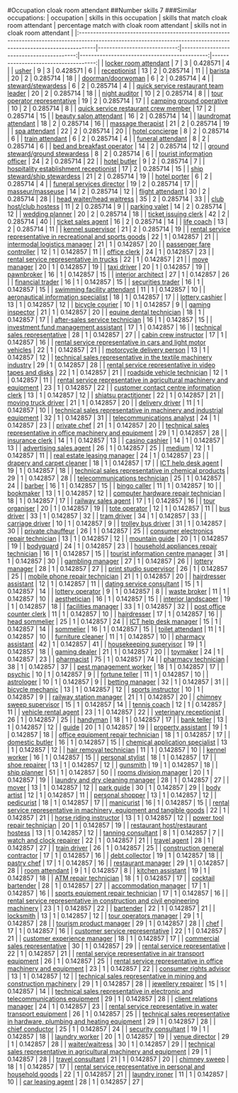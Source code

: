 #Occupation cloak room attendant
##Number skills 7
###Similar occupations:
| occupation                                                                                                                                                        |   skills in this occupation |   skills that match cloak room attendant |   percentage match with cloak room attendant |   skills not in cloak room attendant |
|:------------------------------------------------------------------------------------------------------------------------------------------------------------------|----------------------------:|-----------------------------------------:|---------------------------------------------:|-------------------------------------:|
| [locker room attendant](locker_room_attendant.md)                                                                                                                 |                           7 |                                        3 |                                     0.428571 |                                    4 |
| [usher](usher.md)                                                                                                                                                 |                           9 |                                        3 |                                     0.428571 |                                    6 |
| [receptionist](receptionist.md)                                                                                                                                   |                          13 |                                        2 |                                     0.285714 |                                   11 |
| [barista](barista.md)                                                                                                                                             |                          20 |                                        2 |                                     0.285714 |                                   18 |
| [doorman/doorwoman](doorman-doorwoman.md)                                                                                                                         |                           6 |                                        2 |                                     0.285714 |                                    4 |
| [steward/stewardess](steward-stewardess.md)                                                                                                                       |                           6 |                                        2 |                                     0.285714 |                                    4 |
| [quick service restaurant team leader](quick_service_restaurant_team_leader.md)                                                                                   |                          20 |                                        2 |                                     0.285714 |                                   18 |
| [night auditor](night_auditor.md)                                                                                                                                 |                          10 |                                        2 |                                     0.285714 |                                    8 |
| [tour operator representative](tour_operator_representative.md)                                                                                                   |                          19 |                                        2 |                                     0.285714 |                                   17 |
| [camping ground operative](camping_ground_operative.md)                                                                                                           |                          10 |                                        2 |                                     0.285714 |                                    8 |
| [quick service restaurant crew member](quick_service_restaurant_crew_member.md)                                                                                   |                          17 |                                        2 |                                     0.285714 |                                   15 |
| [beauty salon attendant](beauty_salon_attendant.md)                                                                                                               |                          16 |                                        2 |                                     0.285714 |                                   14 |
| [laundromat attendant](laundromat_attendant.md)                                                                                                                   |                          18 |                                        2 |                                     0.285714 |                                   16 |
| [massage therapist](massage_therapist.md)                                                                                                                         |                          21 |                                        2 |                                     0.285714 |                                   19 |
| [spa attendant](spa_attendant.md)                                                                                                                                 |                          22 |                                        2 |                                     0.285714 |                                   20 |
| [hotel concierge](hotel_concierge.md)                                                                                                                             |                           8 |                                        2 |                                     0.285714 |                                    6 |
| [train attendant](train_attendant.md)                                                                                                                             |                           6 |                                        2 |                                     0.285714 |                                    4 |
| [funeral attendant](funeral_attendant.md)                                                                                                                         |                           8 |                                        2 |                                     0.285714 |                                    6 |
| [bed and breakfast operator](bed_and_breakfast_operator.md)                                                                                                       |                          14 |                                        2 |                                     0.285714 |                                   12 |
| [ground steward/ground stewardess](ground_steward-ground_stewardess.md)                                                                                           |                           8 |                                        2 |                                     0.285714 |                                    6 |
| [tourist information officer](tourist_information_officer.md)                                                                                                     |                          24 |                                        2 |                                     0.285714 |                                   22 |
| [hotel butler](hotel_butler.md)                                                                                                                                   |                           9 |                                        2 |                                     0.285714 |                                    7 |
| [hospitality establishment receptionist](hospitality_establishment_receptionist.md)                                                                               |                          17 |                                        2 |                                     0.285714 |                                   15 |
| [ship steward/ship stewardess](ship_steward-ship_stewardess.md)                                                                                                   |                          21 |                                        2 |                                     0.285714 |                                   19 |
| [hotel porter](hotel_porter.md)                                                                                                                                   |                           6 |                                        2 |                                     0.285714 |                                    4 |
| [funeral services director](funeral_services_director.md)                                                                                                         |                          19 |                                        2 |                                     0.285714 |                                   17 |
| [masseur/masseuse](masseur-masseuse.md)                                                                                                                           |                          14 |                                        2 |                                     0.285714 |                                   12 |
| [flight attendant](flight_attendant.md)                                                                                                                           |                          30 |                                        2 |                                     0.285714 |                                   28 |
| [head waiter/head waitress](head_waiter-head_waitress.md)                                                                                                         |                          35 |                                        2 |                                     0.285714 |                                   33 |
| [club host/club hostess](club_host-club_hostess.md)                                                                                                               |                          11 |                                        2 |                                     0.285714 |                                    9 |
| [parking valet](parking_valet.md)                                                                                                                                 |                          14 |                                        2 |                                     0.285714 |                                   12 |
| [wedding planner](wedding_planner.md)                                                                                                                             |                          20 |                                        2 |                                     0.285714 |                                   18 |
| [ticket issuing clerk](ticket_issuing_clerk.md)                                                                                                                   |                          42 |                                        2 |                                     0.285714 |                                   40 |
| [ticket sales agent](ticket_sales_agent.md)                                                                                                                       |                          16 |                                        2 |                                     0.285714 |                                   14 |
| [life coach](life_coach.md)                                                                                                                                       |                          13 |                                        2 |                                     0.285714 |                                   11 |
| [kennel supervisor](kennel_supervisor.md)                                                                                                                         |                          21 |                                        2 |                                     0.285714 |                                   19 |
| [rental service representative in recreational and sports goods](rental_service_representative_in_recreational_and_sports_goods.md)                               |                          22 |                                        1 |                                     0.142857 |                                   21 |
| [intermodal logistics manager](intermodal_logistics_manager.md)                                                                                                   |                          21 |                                        1 |                                     0.142857 |                                   20 |
| [passenger fare controller](passenger_fare_controller.md)                                                                                                         |                          12 |                                        1 |                                     0.142857 |                                   11 |
| [office clerk](office_clerk.md)                                                                                                                                   |                          24 |                                        1 |                                     0.142857 |                                   23 |
| [rental service representative in trucks](rental_service_representative_in_trucks.md)                                                                             |                          22 |                                        1 |                                     0.142857 |                                   21 |
| [move manager](move_manager.md)                                                                                                                                   |                          20 |                                        1 |                                     0.142857 |                                   19 |
| [taxi driver](taxi_driver.md)                                                                                                                                     |                          20 |                                        1 |                                     0.142857 |                                   19 |
| [pawnbroker](pawnbroker.md)                                                                                                                                       |                          16 |                                        1 |                                     0.142857 |                                   15 |
| [interior architect](interior_architect.md)                                                                                                                       |                          27 |                                        1 |                                     0.142857 |                                   26 |
| [financial trader](financial_trader.md)                                                                                                                           |                          16 |                                        1 |                                     0.142857 |                                   15 |
| [securities trader](securities_trader.md)                                                                                                                         |                          16 |                                        1 |                                     0.142857 |                                   15 |
| [swimming facility attendant](swimming_facility_attendant.md)                                                                                                     |                          11 |                                        1 |                                     0.142857 |                                   10 |
| [aeronautical information specialist](aeronautical_information_specialist.md)                                                                                     |                          18 |                                        1 |                                     0.142857 |                                   17 |
| [lottery cashier](lottery_cashier.md)                                                                                                                             |                          13 |                                        1 |                                     0.142857 |                                   12 |
| [bicycle courier](bicycle_courier.md)                                                                                                                             |                          10 |                                        1 |                                     0.142857 |                                    9 |
| [gaming inspector](gaming_inspector.md)                                                                                                                           |                          21 |                                        1 |                                     0.142857 |                                   20 |
| [equine dental technician](equine_dental_technician.md)                                                                                                           |                          18 |                                        1 |                                     0.142857 |                                   17 |
| [after-sales service technician](after-sales_service_technician.md)                                                                                               |                          16 |                                        1 |                                     0.142857 |                                   15 |
| [investment fund management assistant](investment_fund_management_assistant.md)                                                                                   |                          17 |                                        1 |                                     0.142857 |                                   16 |
| [technical sales representative](technical_sales_representative.md)                                                                                               |                          28 |                                        1 |                                     0.142857 |                                   27 |
| [cabin crew instructor](cabin_crew_instructor.md)                                                                                                                 |                          17 |                                        1 |                                     0.142857 |                                   16 |
| [rental service representative in cars and light motor vehicles](rental_service_representative_in_cars_and_light_motor_vehicles.md)                               |                          22 |                                        1 |                                     0.142857 |                                   21 |
| [motorcycle delivery person](motorcycle_delivery_person.md)                                                                                                       |                          13 |                                        1 |                                     0.142857 |                                   12 |
| [technical sales representative in the textile machinery industry](technical_sales_representative_in_the_textile_machinery_industry.md)                           |                          29 |                                        1 |                                     0.142857 |                                   28 |
| [rental service representative in video tapes and disks](rental_service_representative_in_video_tapes_and_disks.md)                                               |                          22 |                                        1 |                                     0.142857 |                                   21 |
| [roadside vehicle technician](roadside_vehicle_technician.md)                                                                                                     |                          12 |                                        1 |                                     0.142857 |                                   11 |
| [rental service representative in agricultural machinery and equipment](rental_service_representative_in_agricultural_machinery_and_equipment.md)                 |                          23 |                                        1 |                                     0.142857 |                                   22 |
| [customer contact centre information clerk](customer_contact_centre_information_clerk.md)                                                                         |                          13 |                                        1 |                                     0.142857 |                                   12 |
| [shiatsu practitioner](shiatsu_practitioner.md)                                                                                                                   |                          22 |                                        1 |                                     0.142857 |                                   21 |
| [moving truck driver](moving_truck_driver.md)                                                                                                                     |                          21 |                                        1 |                                     0.142857 |                                   20 |
| [delivery driver](delivery_driver.md)                                                                                                                             |                          11 |                                        1 |                                     0.142857 |                                   10 |
| [technical sales representative in machinery and industrial equipment](technical_sales_representative_in_machinery_and_industrial_equipment.md)                   |                          32 |                                        1 |                                     0.142857 |                                   31 |
| [telecommunications analyst](telecommunications_analyst.md)                                                                                                       |                          24 |                                        1 |                                     0.142857 |                                   23 |
| [private chef](private_chef.md)                                                                                                                                   |                          21 |                                        1 |                                     0.142857 |                                   20 |
| [technical sales representative in office machinery and equipment](technical_sales_representative_in_office_machinery_and_equipment.md)                           |                          29 |                                        1 |                                     0.142857 |                                   28 |
| [insurance clerk](insurance_clerk.md)                                                                                                                             |                          14 |                                        1 |                                     0.142857 |                                   13 |
| [casino cashier](casino_cashier.md)                                                                                                                               |                          14 |                                        1 |                                     0.142857 |                                   13 |
| [advertising sales agent](advertising_sales_agent.md)                                                                                                             |                          26 |                                        1 |                                     0.142857 |                                   25 |
| [medium](medium.md)                                                                                                                                               |                          12 |                                        1 |                                     0.142857 |                                   11 |
| [real estate leasing manager](real_estate_leasing_manager.md)                                                                                                     |                          24 |                                        1 |                                     0.142857 |                                   23 |
| [drapery and carpet cleaner](drapery_and_carpet_cleaner.md)                                                                                                       |                          18 |                                        1 |                                     0.142857 |                                   17 |
| [ICT help desk agent](ICT_help_desk_agent.md)                                                                                                                     |                          19 |                                        1 |                                     0.142857 |                                   18 |
| [technical sales representative in chemical products](technical_sales_representative_in_chemical_products.md)                                                     |                          29 |                                        1 |                                     0.142857 |                                   28 |
| [telecommunications technician](telecommunications_technician.md)                                                                                                 |                          25 |                                        1 |                                     0.142857 |                                   24 |
| [barber](barber.md)                                                                                                                                               |                          16 |                                        1 |                                     0.142857 |                                   15 |
| [bingo caller](bingo_caller.md)                                                                                                                                   |                          11 |                                        1 |                                     0.142857 |                                   10 |
| [bookmaker](bookmaker.md)                                                                                                                                         |                          13 |                                        1 |                                     0.142857 |                                   12 |
| [computer hardware repair technician](computer_hardware_repair_technician.md)                                                                                     |                          18 |                                        1 |                                     0.142857 |                                   17 |
| [railway sales agent](railway_sales_agent.md)                                                                                                                     |                          17 |                                        1 |                                     0.142857 |                                   16 |
| [tour organiser](tour_organiser.md)                                                                                                                               |                          20 |                                        1 |                                     0.142857 |                                   19 |
| [tote operator](tote_operator.md)                                                                                                                                 |                          12 |                                        1 |                                     0.142857 |                                   11 |
| [bus driver](bus_driver.md)                                                                                                                                       |                          33 |                                        1 |                                     0.142857 |                                   32 |
| [tram driver](tram_driver.md)                                                                                                                                     |                          34 |                                        1 |                                     0.142857 |                                   33 |
| [carriage driver](carriage_driver.md)                                                                                                                             |                          10 |                                        1 |                                     0.142857 |                                    9 |
| [trolley bus driver](trolley_bus_driver.md)                                                                                                                       |                          31 |                                        1 |                                     0.142857 |                                   30 |
| [private chauffeur](private_chauffeur.md)                                                                                                                         |                          26 |                                        1 |                                     0.142857 |                                   25 |
| [consumer electronics repair technician](consumer_electronics_repair_technician.md)                                                                               |                          13 |                                        1 |                                     0.142857 |                                   12 |
| [mountain guide](mountain_guide.md)                                                                                                                               |                          20 |                                        1 |                                     0.142857 |                                   19 |
| [bodyguard](bodyguard.md)                                                                                                                                         |                          24 |                                        1 |                                     0.142857 |                                   23 |
| [household appliances repair technician](household_appliances_repair_technician.md)                                                                               |                          16 |                                        1 |                                     0.142857 |                                   15 |
| [tourist information centre manager](tourist_information_centre_manager.md)                                                                                       |                          31 |                                        1 |                                     0.142857 |                                   30 |
| [gambling manager](gambling_manager.md)                                                                                                                           |                          27 |                                        1 |                                     0.142857 |                                   26 |
| [lottery manager](lottery_manager.md)                                                                                                                             |                          28 |                                        1 |                                     0.142857 |                                   27 |
| [print studio supervisor](print_studio_supervisor.md)                                                                                                             |                          26 |                                        1 |                                     0.142857 |                                   25 |
| [mobile phone repair technician](mobile_phone_repair_technician.md)                                                                                               |                          21 |                                        1 |                                     0.142857 |                                   20 |
| [hairdresser assistant](hairdresser_assistant.md)                                                                                                                 |                          12 |                                        1 |                                     0.142857 |                                   11 |
| [dating service consultant](dating_service_consultant.md)                                                                                                         |                          15 |                                        1 |                                     0.142857 |                                   14 |
| [lottery operator](lottery_operator.md)                                                                                                                           |                           9 |                                        1 |                                     0.142857 |                                    8 |
| [waste broker](waste_broker.md)                                                                                                                                   |                          11 |                                        1 |                                     0.142857 |                                   10 |
| [aesthetician](aesthetician.md)                                                                                                                                   |                          16 |                                        1 |                                     0.142857 |                                   15 |
| [interior landscaper](interior_landscaper.md)                                                                                                                     |                          19 |                                        1 |                                     0.142857 |                                   18 |
| [facilities manager](facilities_manager.md)                                                                                                                       |                          33 |                                        1 |                                     0.142857 |                                   32 |
| [post office counter clerk](post_office_counter_clerk.md)                                                                                                         |                          11 |                                        1 |                                     0.142857 |                                   10 |
| [hairdresser](hairdresser.md)                                                                                                                                     |                          17 |                                        1 |                                     0.142857 |                                   16 |
| [head sommelier](head_sommelier.md)                                                                                                                               |                          25 |                                        1 |                                     0.142857 |                                   24 |
| [ICT help desk manager](ICT_help_desk_manager.md)                                                                                                                 |                          15 |                                        1 |                                     0.142857 |                                   14 |
| [sommelier](sommelier.md)                                                                                                                                         |                          16 |                                        1 |                                     0.142857 |                                   15 |
| [toilet attendant](toilet_attendant.md)                                                                                                                           |                          11 |                                        1 |                                     0.142857 |                                   10 |
| [furniture cleaner](furniture_cleaner.md)                                                                                                                         |                          11 |                                        1 |                                     0.142857 |                                   10 |
| [pharmacy assistant](pharmacy_assistant.md)                                                                                                                       |                          42 |                                        1 |                                     0.142857 |                                   41 |
| [housekeeping supervisor](housekeeping_supervisor.md)                                                                                                             |                          19 |                                        1 |                                     0.142857 |                                   18 |
| [gaming dealer](gaming_dealer.md)                                                                                                                                 |                          21 |                                        1 |                                     0.142857 |                                   20 |
| [toymaker](toymaker.md)                                                                                                                                           |                          24 |                                        1 |                                     0.142857 |                                   23 |
| [pharmacist](pharmacist.md)                                                                                                                                       |                          75 |                                        1 |                                     0.142857 |                                   74 |
| [pharmacy technician](pharmacy_technician.md)                                                                                                                     |                          38 |                                        1 |                                     0.142857 |                                   37 |
| [pest management worker](pest_management_worker.md)                                                                                                               |                          18 |                                        1 |                                     0.142857 |                                   17 |
| [psychic](psychic.md)                                                                                                                                             |                          10 |                                        1 |                                     0.142857 |                                    9 |
| [fortune teller](fortune_teller.md)                                                                                                                               |                          11 |                                        1 |                                     0.142857 |                                   10 |
| [astrologer](astrologer.md)                                                                                                                                       |                          10 |                                        1 |                                     0.142857 |                                    9 |
| [betting manager](betting_manager.md)                                                                                                                             |                          32 |                                        1 |                                     0.142857 |                                   31 |
| [bicycle mechanic](bicycle_mechanic.md)                                                                                                                           |                          13 |                                        1 |                                     0.142857 |                                   12 |
| [sports instructor](sports_instructor.md)                                                                                                                         |                          10 |                                        1 |                                     0.142857 |                                    9 |
| [railway station manager](railway_station_manager.md)                                                                                                             |                          21 |                                        1 |                                     0.142857 |                                   20 |
| [chimney sweep supervisor](chimney_sweep_supervisor.md)                                                                                                           |                          15 |                                        1 |                                     0.142857 |                                   14 |
| [tennis coach](tennis_coach.md)                                                                                                                                   |                          12 |                                        1 |                                     0.142857 |                                   11 |
| [vehicle rental agent](vehicle_rental_agent.md)                                                                                                                   |                          23 |                                        1 |                                     0.142857 |                                   22 |
| [veterinary receptionist](veterinary_receptionist.md)                                                                                                             |                          26 |                                        1 |                                     0.142857 |                                   25 |
| [handyman](handyman.md)                                                                                                                                           |                          18 |                                        1 |                                     0.142857 |                                   17 |
| [bank teller](bank_teller.md)                                                                                                                                     |                          13 |                                        1 |                                     0.142857 |                                   12 |
| [guide](guide.md)                                                                                                                                                 |                          20 |                                        1 |                                     0.142857 |                                   19 |
| [property assistant](property_assistant.md)                                                                                                                       |                          19 |                                        1 |                                     0.142857 |                                   18 |
| [office equipment repair technician](office_equipment_repair_technician.md)                                                                                       |                          18 |                                        1 |                                     0.142857 |                                   17 |
| [domestic butler](domestic_butler.md)                                                                                                                             |                          16 |                                        1 |                                     0.142857 |                                   15 |
| [chemical application specialist](chemical_application_specialist.md)                                                                                             |                          13 |                                        1 |                                     0.142857 |                                   12 |
| [hair removal technician](hair_removal_technician.md)                                                                                                             |                          11 |                                        1 |                                     0.142857 |                                   10 |
| [kennel worker](kennel_worker.md)                                                                                                                                 |                          16 |                                        1 |                                     0.142857 |                                   15 |
| [personal stylist](personal_stylist.md)                                                                                                                           |                          18 |                                        1 |                                     0.142857 |                                   17 |
| [shoe repairer](shoe_repairer.md)                                                                                                                                 |                          13 |                                        1 |                                     0.142857 |                                   12 |
| [gunsmith](gunsmith.md)                                                                                                                                           |                          19 |                                        1 |                                     0.142857 |                                   18 |
| [ship planner](ship_planner.md)                                                                                                                                   |                          51 |                                        1 |                                     0.142857 |                                   50 |
| [rooms division manager](rooms_division_manager.md)                                                                                                               |                          20 |                                        1 |                                     0.142857 |                                   19 |
| [laundry and dry cleaning manager](laundry_and_dry_cleaning_manager.md)                                                                                           |                          28 |                                        1 |                                     0.142857 |                                   27 |
| [mover](mover.md)                                                                                                                                                 |                          13 |                                        1 |                                     0.142857 |                                   12 |
| [park guide](park_guide.md)                                                                                                                                       |                          30 |                                        1 |                                     0.142857 |                                   29 |
| [body artist](body_artist.md)                                                                                                                                     |                          12 |                                        1 |                                     0.142857 |                                   11 |
| [personal shopper](personal_shopper.md)                                                                                                                           |                          13 |                                        1 |                                     0.142857 |                                   12 |
| [pedicurist](pedicurist.md)                                                                                                                                       |                          18 |                                        1 |                                     0.142857 |                                   17 |
| [manicurist](manicurist.md)                                                                                                                                       |                          16 |                                        1 |                                     0.142857 |                                   15 |
| [rental service representative in machinery, equipment and tangible goods](rental_service_representative_in_machinery,_equipment_and_tangible_goods.md)           |                          22 |                                        1 |                                     0.142857 |                                   21 |
| [horse riding instructor](horse_riding_instructor.md)                                                                                                             |                          13 |                                        1 |                                     0.142857 |                                   12 |
| [power tool repair technician](power_tool_repair_technician.md)                                                                                                   |                          20 |                                        1 |                                     0.142857 |                                   19 |
| [restaurant host/restaurant hostess](restaurant_host-restaurant_hostess.md)                                                                                       |                          13 |                                        1 |                                     0.142857 |                                   12 |
| [tanning consultant](tanning_consultant.md)                                                                                                                       |                           8 |                                        1 |                                     0.142857 |                                    7 |
| [watch and clock repairer](watch_and_clock_repairer.md)                                                                                                           |                          22 |                                        1 |                                     0.142857 |                                   21 |
| [travel agent](travel_agent.md)                                                                                                                                   |                          28 |                                        1 |                                     0.142857 |                                   27 |
| [train driver](train_driver.md)                                                                                                                                   |                          26 |                                        1 |                                     0.142857 |                                   25 |
| [construction general contractor](construction_general_contractor.md)                                                                                             |                          17 |                                        1 |                                     0.142857 |                                   16 |
| [debt collector](debt_collector.md)                                                                                                                               |                          19 |                                        1 |                                     0.142857 |                                   18 |
| [pastry chef](pastry_chef.md)                                                                                                                                     |                          17 |                                        1 |                                     0.142857 |                                   16 |
| [restaurant manager](restaurant_manager.md)                                                                                                                       |                          29 |                                        1 |                                     0.142857 |                                   28 |
| [room attendant](room_attendant.md)                                                                                                                               |                           9 |                                        1 |                                     0.142857 |                                    8 |
| [kitchen assistant](kitchen_assistant.md)                                                                                                                         |                          19 |                                        1 |                                     0.142857 |                                   18 |
| [ATM repair technician](ATM_repair_technician.md)                                                                                                                 |                          18 |                                        1 |                                     0.142857 |                                   17 |
| [cocktail bartender](cocktail_bartender.md)                                                                                                                       |                          28 |                                        1 |                                     0.142857 |                                   27 |
| [accommodation manager](accommodation_manager.md)                                                                                                                 |                          17 |                                        1 |                                     0.142857 |                                   16 |
| [sports equipment repair technician](sports_equipment_repair_technician.md)                                                                                       |                          17 |                                        1 |                                     0.142857 |                                   16 |
| [rental service representative in construction and civil engineering machinery](rental_service_representative_in_construction_and_civil_engineering_machinery.md) |                          23 |                                        1 |                                     0.142857 |                                   22 |
| [bartender](bartender.md)                                                                                                                                         |                          22 |                                        1 |                                     0.142857 |                                   21 |
| [locksmith](locksmith.md)                                                                                                                                         |                          13 |                                        1 |                                     0.142857 |                                   12 |
| [tour operators manager](tour_operators_manager.md)                                                                                                               |                          29 |                                        1 |                                     0.142857 |                                   28 |
| [tourism product manager](tourism_product_manager.md)                                                                                                             |                          29 |                                        1 |                                     0.142857 |                                   28 |
| [chef](chef.md)                                                                                                                                                   |                          17 |                                        1 |                                     0.142857 |                                   16 |
| [customer service representative](customer_service_representative.md)                                                                                             |                          22 |                                        1 |                                     0.142857 |                                   21 |
| [customer experience manager](customer_experience_manager.md)                                                                                                     |                          18 |                                        1 |                                     0.142857 |                                   17 |
| [commercial sales representative](commercial_sales_representative.md)                                                                                             |                          30 |                                        1 |                                     0.142857 |                                   29 |
| [rental service representative](rental_service_representative.md)                                                                                                 |                          22 |                                        1 |                                     0.142857 |                                   21 |
| [rental service representative in air transport equipment](rental_service_representative_in_air_transport_equipment.md)                                           |                          26 |                                        1 |                                     0.142857 |                                   25 |
| [rental service representative in office machinery and equipment](rental_service_representative_in_office_machinery_and_equipment.md)                             |                          23 |                                        1 |                                     0.142857 |                                   22 |
| [consumer rights advisor](consumer_rights_advisor.md)                                                                                                             |                          13 |                                        1 |                                     0.142857 |                                   12 |
| [technical sales representative in mining and construction machinery](technical_sales_representative_in_mining_and_construction_machinery.md)                     |                          29 |                                        1 |                                     0.142857 |                                   28 |
| [jewellery repairer](jewellery_repairer.md)                                                                                                                       |                          15 |                                        1 |                                     0.142857 |                                   14 |
| [technical sales representative in electronic and telecommunications equipment](technical_sales_representative_in_electronic_and_telecommunications_equipment.md) |                          29 |                                        1 |                                     0.142857 |                                   28 |
| [client relations manager](client_relations_manager.md)                                                                                                           |                          24 |                                        1 |                                     0.142857 |                                   23 |
| [rental service representative in water transport equipment](rental_service_representative_in_water_transport_equipment.md)                                       |                          26 |                                        1 |                                     0.142857 |                                   25 |
| [technical sales representative in hardware, plumbing and heating equipment](technical_sales_representative_in_hardware,_plumbing_and_heating_equipment.md)       |                          29 |                                        1 |                                     0.142857 |                                   28 |
| [chief conductor](chief_conductor.md)                                                                                                                             |                          25 |                                        1 |                                     0.142857 |                                   24 |
| [security consultant](security_consultant.md)                                                                                                                     |                          19 |                                        1 |                                     0.142857 |                                   18 |
| [laundry worker](laundry_worker.md)                                                                                                                               |                          20 |                                        1 |                                     0.142857 |                                   19 |
| [venue director](venue_director.md)                                                                                                                               |                          29 |                                        1 |                                     0.142857 |                                   28 |
| [waiter/waitress](waiter-waitress.md)                                                                                                                             |                          30 |                                        1 |                                     0.142857 |                                   29 |
| [technical sales representative in agricultural machinery and equipment](technical_sales_representative_in_agricultural_machinery_and_equipment.md)               |                          29 |                                        1 |                                     0.142857 |                                   28 |
| [travel consultant](travel_consultant.md)                                                                                                                         |                          21 |                                        1 |                                     0.142857 |                                   20 |
| [chimney sweep](chimney_sweep.md)                                                                                                                                 |                          18 |                                        1 |                                     0.142857 |                                   17 |
| [rental service representative in personal and household goods](rental_service_representative_in_personal_and_household_goods.md)                                 |                          22 |                                        1 |                                     0.142857 |                                   21 |
| [laundry ironer](laundry_ironer.md)                                                                                                                               |                          11 |                                        1 |                                     0.142857 |                                   10 |
| [car leasing agent](car_leasing_agent.md)                                                                                                                         |                          28 |                                        1 |                                     0.142857 |                                   27 |
